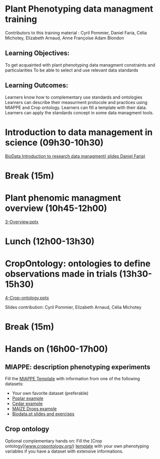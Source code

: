 
# Plant Phenotyping data managment training

Contributors to this training material : Cyril Pommier, Daniel Faria, Célia Michotey, Elizabeth Arnaud, Anne Françoise Adam Blondon

## Learning Objectives:

To get acquainted with plant phenotyping data managment constraints and particularities
To be able to select and use relevant data standards

## Learning Outcomes:

Learners know how to complementary use standards and ontologies
Learners can describe their measurment protocole and practices using MIAPPE and Crop ontology.
Learners can fill a template with their data.
Learners can apply the standards concept in some data managment tools.

# Introduction to data management in science  (09h30-10h30)
[BioData Introduction to research data managment( slides Daniel Faria)](https://github.com/BioData-PT/Ready4BioDataManagement/blob/master/Intro%20to%20DMPs/Materials/1%20-%20Introduction%20to%20Research%20Data%20Management.pdf)

# Break (15m)
# Plant phenomic managment overview (10h45-12h00)
[3-Overview.pptx](3-Overview.pptx)


# Lunch (12h00-13h30)
# CropOntology: ontologies to define observations made in trials (13h30-15h30)
[4-Crop-ontology.pptx](4-Crop-ontology.pptx)

Slides contribution: Cyril Pommier, Elizabeth Arnaud, Célia Michotey

# Break (15m)

# Hands on (16h00-17h00)
## MIAPPE: description phenotyping experiments
Fill the [MIAPPE Template](https://github.com/MIAPPE/MIAPPE/raw/master/MIAPPE_Checklist-Data-Model-v1.1/MIAPPE_templates/MIAPPEv1.1_training_spreadsheet.xlsx) with information from one of the following datasets:
* Your own favorite dataset (preferable)
* [Poplar example](https://doi.org/10.15454/YJFFFJ)
* [Cedar example](https://doi.org/10.15454/KJDWJM)
* [MAIZE Drops example](https://doi.org/10.15454/IASSTN)
* [Biodata.pt slides and exercises](https://github.com/BioData-PT/MIAPPE_Training)

## Crop ontology
Optional complementary hands on: 
Fill the [Crop ontology[(www.cropontology.org/) [template](https://cgspace.cgiar.org/bitstream/handle/10568/110906/TD_template_v5.1.xls?sequence=5&isAllowed=y) with your own phenotyping variables if you have a dataset with extensive informations.


